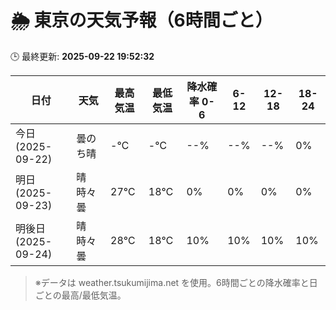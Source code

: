 # 🌦️ 東京の天気予報（6時間ごと）

🕒 最終更新: **2025-09-22 19:52:32**

| 日付 | 天気 | 最高気温 | 最低気温 | 降水確率 0-6 | 6-12 | 12-18 | 18-24 |
|------|------|----------|----------|------------|------|------|------|
| 今日 (2025-09-22) | 曇のち晴 | -℃ | -℃ | --% | --% | --% | 0% |
| 明日 (2025-09-23) | 晴時々曇 | 27℃ | 18℃ | 0% | 0% | 0% | 0% |
| 明後日 (2025-09-24) | 晴時々曇 | 28℃ | 18℃ | 10% | 10% | 10% | 10% |

> ※データは weather.tsukumijima.net を使用。6時間ごとの降水確率と日ごとの最高/最低気温。
